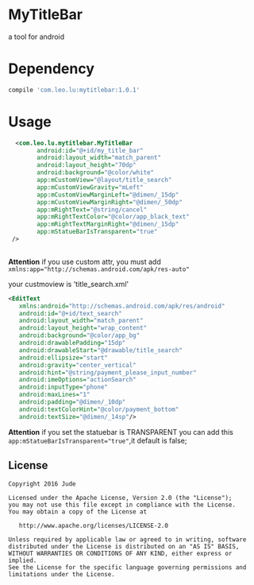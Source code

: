 # MyTitleBar
a tool for android

# Dependency
```groovy
compile 'com.leo.lu:mytitlebar:1.0.1'
```
# Usage
```xml
  <com.leo.lu.mytitlebar.MyTitleBar
        android:id="@+id/my_title_bar"
        android:layout_width="match_parent"
        android:layout_height="70dp"
        android:background="@color/white"
        app:mCustomView="@layout/title_search"
        app:mCustomViewGravity="mLeft"
        app:mCustomViewMarginLeft="@dimen/_15dp"
        app:mCustomViewMarginRight="@dimen/_50dp"
        app:mRightText="@string/cancel"
        app:mRightTextColor="@color/app_black_text"
        app:mRightTextMarginRight="@dimen/_15dp"
        app:mStatueBarIsTransparent="true"
 />
  
 ```
  **Attention** 
  if you use custom attr, you must add `xmlns:app="http://schemas.android.com/apk/res-auto"`

 your custmoview is 'title_search.xml' 
 ```xml
 <EditText
    xmlns:android="http://schemas.android.com/apk/res/android"
    android:id="@+id/text_search"
    android:layout_width="match_parent"
    android:layout_height="wrap_content"
    android:background="@color/app_bg"
    android:drawablePadding="15dp"
    android:drawableStart="@drawable/title_search"
    android:ellipsize="start"
    android:gravity="center_vertical"
    android:hint="@string/payment_please_input_number"
    android:imeOptions="actionSearch"
    android:inputType="phone"
    android:maxLines="1"
    android:padding="@dimen/_10dp"
    android:textColorHint="@color/payment_bottom"
    android:textSize="@dimen/_14sp"/>
 ```
 
 
 **Attention** 
 if you set the statuebar is TRANSPARENT
  you can add this `app:mStatueBarIsTransparent="true"`,it default is false;
 
 
License
-------

    Copyright 2016 Jude

    Licensed under the Apache License, Version 2.0 (the "License");
    you may not use this file except in compliance with the License.
    You may obtain a copy of the License at

       http://www.apache.org/licenses/LICENSE-2.0

    Unless required by applicable law or agreed to in writing, software
    distributed under the License is distributed on an "AS IS" BASIS,
    WITHOUT WARRANTIES OR CONDITIONS OF ANY KIND, either express or implied.
    See the License for the specific language governing permissions and
    limitations under the License.
